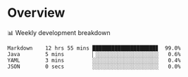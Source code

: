 # Overview

📊 Weekly development breakdown

```text
Markdown    12 hrs 55 mins ████████████████████▊  99.0%
Java        5 mins         ▏░░░░░░░░░░░░░░░░░░░░   0.6%
YAML        3 mins         ░░░░░░░░░░░░░░░░░░░░░   0.4%
JSON        0 secs         ░░░░░░░░░░░░░░░░░░░░░   0.0%
```
